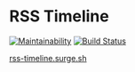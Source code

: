 # RSS Timeline

[![Maintainability](https://api.codeclimate.com/v1/badges/1a2b14bb3b3d5910cca7/maintainability)](https://codeclimate.com/github/PavelDeuce/frontend-project-lvl3/maintainability)
[![Build Status](https://travis-ci.org/PavelDeuce/frontend-project-lvl3.svg?branch=master)](https://travis-ci.org/PavelDeuce/frontend-project-lvl3)

[rss-timeline.surge.sh](http://rss-timeline.surge.sh/)
